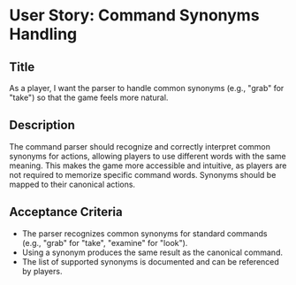 
# User Story: Command Synonyms Handling

## Title
As a player, I want the parser to handle common synonyms (e.g., "grab" for "take") so that the game feels more natural.

## Description
The command parser should recognize and correctly interpret common synonyms for actions, allowing players to use different words with the same meaning. This makes the game more accessible and intuitive, as players are not required to memorize specific command words. Synonyms should be mapped to their canonical actions.

## Acceptance Criteria
- The parser recognizes common synonyms for standard commands (e.g., "grab" for "take", "examine" for "look").
- Using a synonym produces the same result as the canonical command.
- The list of supported synonyms is documented and can be referenced by players.
